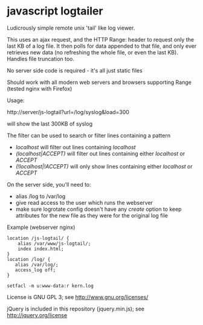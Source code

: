 # javascript logtailer

Ludicrously simple remote unix 'tail' like log viewer.

This uses an ajax request, and the HTTP Range: header to request only the last
KB of a log file. It then polls for data appended to that file, and only
ever retrieves new data (no refreshing the whole file, or even the last KB).
Handles file truncation too.

No server side code is required - it's all just static files

Should work with all modern web servers and browsers supporting Range (tested nginx with Firefox) 

Usage:

http://server/js-logtail?url=/log/syslog&load=300

will show the last 300KB of syslog

The filter can be used to search or filter lines containing a pattern
 * *localhost* will filter out lines containing *localhost*
 * *(localhost|ACCEPT)* will filter out lines containing either *localhost* or *ACCEPT*
 * *(!localhost|!ACCEPT)* will only show lines containing either *localhost* or *ACCEPT*

On the server side, you'll need to:
 * alias /log to /var/log
 * give read access to the user which runs the webserver
 * make sure logrotate config doesn't have any *create* option to keep attributes 
   for the new file as they were for the original log file

Example (webserver nginx)

    location /js-logtail/ {
        alias /var/www/js-logtail/;
        index index.html;
    }
    location /log/ {
       alias /var/log/;
       access_log off;
    }

    setfacl -m u:www-data:r kern.log


License is GNU GPL 3; see http://www.gnu.org/licenses/

jQuery is included in this repository (jquery.min.js);
see http://jquery.org/license
